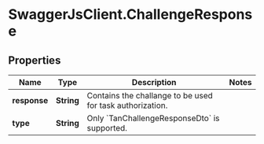 # SwaggerJsClient.ChallengeResponse

## Properties
Name | Type | Description | Notes
------------ | ------------- | ------------- | -------------
**response** | **String** | Contains the challange to be used for task authorization. | 
**type** | **String** | Only &#x60;TanChallengeResponseDto&#x60; is supported. | 


